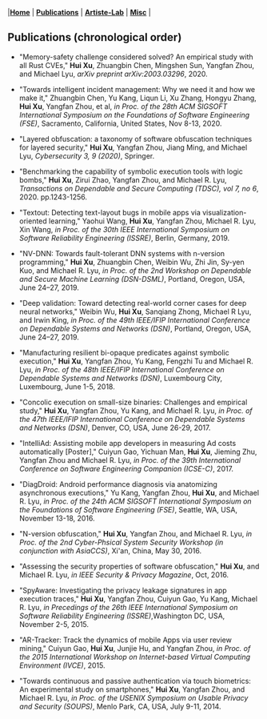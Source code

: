 |[<b>Home</b>](https://hxuhack.github.io/) | [<b>Publications</b>](../publication/list) | [<b>Artiste-Lab</b>](../lab/page) | [<b>Misc</b>](../misc/list) |

## Publications (chronological order)

- "Memory-safety challenge considered solved? An empirical study with all Rust CVEs," **Hui Xu**, Zhuangbin Chen, Mingshen Sun, Yangfan Zhou, and Michael Lyu, _arXiv preprint arXiv:2003.03296_, 2020.

- "Towards intelligent incident management: Why we need it and how we make it," Zhuangbin Chen, Yu Kang, Liqun Li, Xu Zhang, Hongyu Zhang, **Hui Xu**, Yangfan Zhou, et al, _in Proc. of the 28th ACM SIGSOFT International Symposium on the Foundations of Software Engineering (FSE)_, Sacramento, California, United States, Nov 8-13, 2020.

- "Layered obfuscation: a taxonomy of software obfuscation techniques for layered security," **Hui Xu**, Yangfan Zhou, Jiang Ming, and Michael Lyu, _Cybersecurity 3, 9 (2020)_, Springer. 

- "Benchmarking the capability of symbolic execution tools with logic bombs," **Hui Xu**, Zirui Zhao, Yangfan Zhou, and Michael R. Lyu, _Transactions on Dependable and Secure Computing (TDSC), vol 7, no 6_, 2020. pp.1243-1256.  

- "Textout: Detecting text-layout bugs in mobile apps via visualization-oriented learning," Yaohui Wang, **Hui Xu**, Yangfan Zhou, Michael R. Lyu, Xin Wang, _in Proc. of the 30th IEEE International Symposium on Software Reliability Engineering (ISSRE)_, Berlin, Germany, 2019.

- "NV-DNN: Towards fault-tolerant DNN systems with n-version programming," **Hui Xu**, Zhuangbin Chen, Weibin Wu, Zhi Jin, Sy-yen Kuo, and Michael R. Lyu, _in Proc. of the 2nd Workshop on Dependable and Secure Machine Learning (DSN-DSML)_, Portland, Oregon, USA, June 24–27, 2019. 

- "Deep validation: Toward detecting real-world corner cases for deep neural networks," Weibin Wu, **Hui Xu**, Sanqiang Zhong, Michael R Lyu, and Irwin King, _in Proc. of the 49th IEEE/IFIP International Conference on Dependable Systems and Networks (DSN)_, Portland, Oregon, USA, June 24–27, 2019. 

- "Manufacturing resilient bi-opaque predicates against symbolic execution," **Hui Xu**, Yangfan Zhou, Yu Kang, Fengzhi Tu and Michael R. Lyu, _in Proc. of the 48th IEEE/IFIP International Conference on Dependable Systems and Networks (DSN)_, Luxembourg City, Luxembourg, June 1-5, 2018. 

- "Concolic execution on small-size binaries: Challenges and empirical study," **Hui Xu**, Yangfan Zhou, Yu Kang, and Michael R. Lyu, _in Proc. of the 47th IEEE/IFIP International Conference on Dependable Systems and Networks (DSN)_, Denver, CO, USA, June 26-29, 2017. 

- "IntelliAd: Assisting mobile app developers in measuring Ad costs automatically [Poster]," Cuiyun Gao, Yichuan Man, **Hui Xu**, Jieming Zhu, Yangfan Zhou and Michael R. Lyu, _in Proc. of the 39th International Conference on Software Engineering Companion (ICSE-C)_, 2017. 

- "DiagDroid: Android performance diagnosis via anatomizing asynchronous executions," Yu Kang, Yangfan Zhou, **Hui Xu**, and Michael R. Lyu, _in Proc. of the 24th ACM SIGSOFT International Symposium on the Foundations of Software Engineering (FSE)_, Seattle, WA, USA, November 13-18, 2016. 

- "N-version obfuscation," **Hui Xu**, Yangfan Zhou, and Michael R. Lyu, _in Proc. of the 2nd Cyber-Phsical System Security Workshop (in conjunction with AsiaCCS)_, Xi'an, China, May 30, 2016. 

- "Assessing the security properties of software obfuscation," **Hui Xu**, and Michael R. Lyu, _in IEEE Security & Privacy Magazine_, Oct, 2016. 

- "SpyAware: Investigating the privacy leakage signatures in app execution traces," **Hui Xu**, Yangfan Zhou, Cuiyun Gao, Yu Kang, Michael R. Lyu, _in Precedings of the 26th IEEE International Symposium on Software Reliability Engineering (ISSRE)_,Washington DC, USA, November 2-5, 2015. 

- "AR-Tracker: Track the dynamics of mobile Apps via user review mining," Cuiyun Gao, **Hui Xu**, Junjie Hu, and Yangfan Zhou, _in Proc. of the 2015 International Workshop on Internet-based Virtual Computing Environment (IVCE)_, 2015. 

- "Towards continuous and passive authentication via touch biometrics: An experimental study on smartphones," **Hui Xu**, Yangfan Zhou, and Michael R. Lyu, _in Proc. of the USENIX Symposium on Usable Privacy and Security (SOUPS)_, Menlo Park, CA, USA, July 9-11, 2014.
